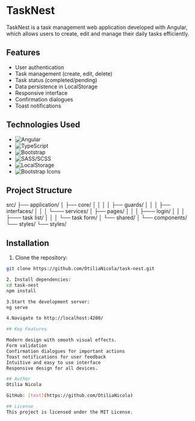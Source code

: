 # TaskNest

TaskNest is a task management web application developed with Angular, which allows users to create, edit and manage their daily tasks efficiently.

## Features

- User authentication
- Task management (create, edit, delete)
- Task status (completed/pending)
- Data persistence in LocalStorage
- Responsive interface
- Confirmation dialogues
- Toast notifications

## Technologies Used

- ![Angular](https://img.shields.io/badge/Angular-DD0031?style=for-the-badge&logo=angular&logoColor=white)
- ![TypeScript](https://img.shields.io/badge/TypeScript-007ACC?style=for-the-badge&logo=typescript&logoColor=white)
- ![Bootstrap](https://img.shields.io/badge/Bootstrap-7952B3?style=for-the-badge&logo=bootstrap&logoColor=white)
- ![SASS/SCSS](https://img.shields.io/badge/SASS-CC6699?style=for-the-badge&logo=sass&logoColor=white)
- ![LocalStorage](https://img.shields.io/badge/LocalStorage-4CAF50?style=for-the-badge&logo=databricks&logoColor=white)
- ![Bootstrap Icons](https://img.shields.io/badge/Bootstrap%20Icons-7952B3?style=for-the-badge&logo=bootstrap&logoColor=white)

## Project Structure

src/ ├── application/ │ ├── core/ │ │ │ │ ├── guards/ │ │ │ ├── interfaces/ │ │ │ └─── services/ │ ├── pages/ │ │ │ ├─── login/ │ │ │ ├─── task list/ │ │ │ └── task form/ │ └── shared/ │ └── components/ └── styles/ └── styles/

## Installation

1. Clone the repository:

````bash
git clone https://github.com/OtiliaNicola/task-nest.git

2. Install dependencies:
cd task-nest
npm install

3.Start the development server:
ng serve

4.Navigate to http://localhost:4200/

## Key Features

Modern design with smooth visual effects.
Form validation
Confirmation dialogues for important actions
Toast notifications for user feedback
Intuitive and easy to use interface
Responsive design for all devices.

## Author
Otilia Nicola

GitHub: [text](https://github.com/OtiliaNicola)

## License
This project is licensed under the MIT License.